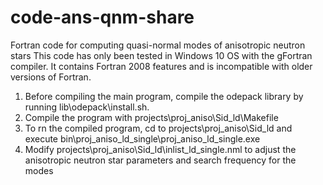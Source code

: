 # code-ans-qnm-share
Fortran code for computing quasi-normal modes of anisotropic neutron stars
This code has only been tested in Windows 10 OS with the gFortran compiler. It contains Fortran 2008 features and is incompatible with older versions of Fortran.

1. Before compiling the main program, compile the odepack library by running lib\odepack\install.sh.
2. Compile the program with projects\proj_aniso\Sid_ld\Makefile
3. To rn the compiled program, cd to projects\proj_aniso\Sid_ld and execute bin\proj_aniso_ld_single\proj_aniso_ld_single.exe
4. Modify projects\proj_aniso\Sid_ld\inlist_ld_single.nml to adjust the anisotropic neutron star parameters and search frequency for the modes
